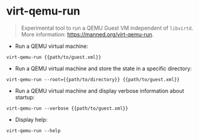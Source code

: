 # virt-qemu-run

> Experimental tool to run a QEMU Guest VM independent of `libvirtd`.
> More information: <https://manned.org/virt-qemu-run>.

- Run a QEMU virtual machine:

`virt-qemu-run {{path/to/guest.xml}}`

- Run a QEMU virtual machine and store the state in a specific directory:

`virt-qemu-run --root={{path/to/directory}} {{path/to/guest.xml}}`

- Run a QEMU virtual machine and display verbose information about startup:

`virt-qemu-run --verbose {{path/to/guest.xml}}`

- Display help:

`virt-qemu-run --help`
